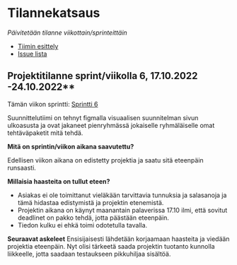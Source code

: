 # Tilannekatsaus


*Päivitetään tilanne viikottain/sprinteittäin*

* [Tiimin esittely](https://ac8393.pages.labranet.jamk.fi/grafiteam-projekti/10-Projektihallinta/esittely/)
* [Issue lista](https://gitlab.labranet.jamk.fi/AC8393/grafiteam-projekti/-/issues)

## Projektitilanne sprint/viikolla 6,  17.10.2022 -24.10.2022**

Tämän viikon sprintti: [Sprintti 6](https://gitlab.labranet.jamk.fi/AC8393/grafiteam-projekti/-/milestones/7#tab-issues)

Suunnittelutiimi on tehnyt figmalla visuaalisen suunnitelman sivun ulkoasusta ja ovat jakaneet pienryhmässä jokaiselle ryhmäläiselle omat tehtäväpaketit mitä tehdä. 

**Mitä on sprintin/viikon aikana saavutettu?**

Edellisen viikon aikana on edistetty projektia ja saatu sitä eteenpäin runsaasti.

**Millaisia haasteita on tullut eteen?**
- Asiakas ei ole toimittanut vieläkään tarvittavia tunnuksia ja salasanoja ja tämä hidastaa edistymistä ja projektin etenemistä.
- Projektin aikana on käynyt maanantain palaverissa 17.10 ilmi, että sovitut deadlinet on pakko tehdä, jotta päästään eteenpäin.
- Tiedon kulku ei ehkä toimi odotetulla tavalla.

**Seuraavat askeleet**
Ensisijaisesti lähdetään korjaamaan haasteita ja viedään projektia eteenpäin. Nyt olisi tärkeetä saada projektin tuotanto kunnolla liikkeelle, jotta saadaan testaukseen pikkuhiljaa sisältöä. 




